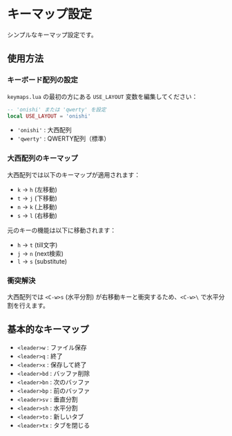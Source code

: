 # キーマップ設定

シンプルなキーマップ設定です。

## 使用方法

### キーボード配列の設定

`keymaps.lua` の最初の方にある `USE_LAYOUT` 変数を編集してください：

```lua
-- 'onishi' または 'qwerty' を設定
local USE_LAYOUT = 'onishi'
```

- `'onishi'` : 大西配列
- `'qwerty'` : QWERTY配列（標準）

### 大西配列のキーマップ

大西配列では以下のキーマップが適用されます：

- `k` → `h` (左移動)
- `t` → `j` (下移動) 
- `n` → `k` (上移動)
- `s` → `l` (右移動)

元のキーの機能は以下に移動されます：

- `h` → `t` (till文字)
- `j` → `n` (next検索)
- `l` → `s` (substitute)

### 衝突解決

大西配列では `<C-w>s` (水平分割) が右移動キーと衝突するため、`<C-w>\` で水平分割を行えます。

## 基本的なキーマップ

- `<leader>w` : ファイル保存
- `<leader>q` : 終了
- `<leader>x` : 保存して終了
- `<leader>bd` : バッファ削除
- `<leader>bn` : 次のバッファ
- `<leader>bp` : 前のバッファ
- `<leader>sv` : 垂直分割
- `<leader>sh` : 水平分割
- `<leader>to` : 新しいタブ
- `<leader>tx` : タブを閉じる